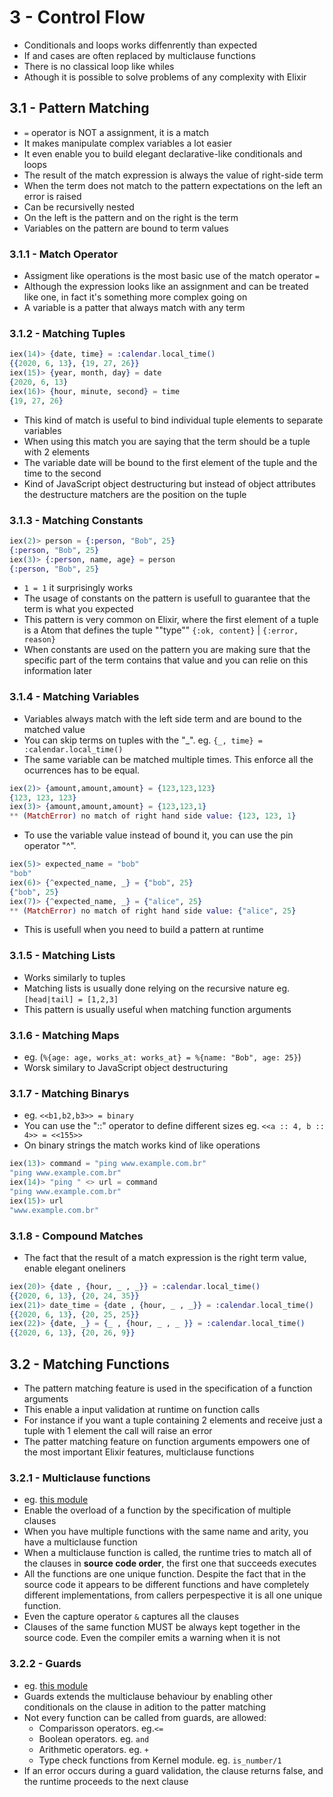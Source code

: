 # 3 - Control Flow

- Conditionals and loops works diffenrently than expected
- If and cases are often replaced by multiclause functions
- There is no classical loop like whiles
- Athough it is possible to solve problems of any complexity with Elixir

## 3.1 - Pattern Matching

- `=` operator is NOT a assignment, it is a match
- It makes manipulate complex variables a lot easier
- It even enable you to build elegant declarative-like conditionals and loops
- The result of the match expression is always the value of right-side term
- When the term does not match to the pattern expectations on the left an error is raised
- Can be recursivelly nested
- On the left is the pattern and on the right is the term
- Variables on the pattern are bound to term values

### 3.1.1 - Match Operator

- Assigment like operations is the most basic use of the match operator `=`
- Although the expression looks like an assignment and can be treated like one, in fact it's something more complex going on
- A variable is a patter that always match with any term

### 3.1.2 - Matching Tuples

```elixir
iex(14)> {date, time} = :calendar.local_time()
{{2020, 6, 13}, {19, 27, 26}}
iex(15)> {year, month, day} = date
{2020, 6, 13}
iex(16)> {hour, minute, second} = time
{19, 27, 26}
```

- This kind of match is useful to bind individual tuple elements to separate variables
- When using this match you are saying that the term should be a tuple with 2 elements
- The variable date will be bound to the first element of the tuple and the time to the second
- Kind of JavaScript object destructuring but instead of object attributes the destructure matchers are the position on the tuple

### 3.1.3 - Matching Constants

```elixir
iex(2)> person = {:person, "Bob", 25}
{:person, "Bob", 25}
iex(3)> {:person, name, age} = person
{:person, "Bob", 25}
```

- `1 = 1` it surprisingly works
- The usage of constants on the pattern is usefull to guarantee that the term is what you expected
- This pattern is very common on Elixir, where the first element of a tuple is a Atom that defines the tuple ""type"" `{:ok, content}` | `{:error, reason}`
- When constants are used on the pattern you are making sure that the specific part of the term contains that value and you can relie on this information later

### 3.1.4 - Matching Variables

- Variables always match with the left side term and are bound to the matched value
- You can skip terms on tuples with the "_". eg. `{_, time} = :calendar.local_time()`
- The same variable can be matched multiple times. This enforce all the ocurrences has to be equal.

```elixir
iex(2)> {amount,amount,amount} = {123,123,123}
{123, 123, 123}
iex(3)> {amount,amount,amount} = {123,123,1}
** (MatchError) no match of right hand side value: {123, 123, 1}
```

- To use the variable value instead of bound it, you can use the pin operator "^".

```elixir
iex(5)> expected_name = "bob"
"bob"
iex(6)> {^expected_name, _} = {"bob", 25}
{"bob", 25}
iex(7)> {^expected_name, _} = {"alice", 25}
** (MatchError) no match of right hand side value: {"alice", 25}

```

- This is usefull when you need to build a pattern at runtime

### 3.1.5 - Matching Lists

- Works similarly to tuples
- Matching lists is usually done relying on the recursive nature eg. `[head|tail] = [1,2,3]`
- This pattern is usually useful when matching function arguments

### 3.1.6 - Matching Maps

- eg. (`%{age: age, works_at: works_at} = %{name: "Bob", age: 25}`)
- Worsk similary to JavaScript object destructuring

### 3.1.7 - Matching Binarys

- eg. `<<b1,b2,b3>> = binary`
- You can use the "::" operator to define different sizes eg. `<<a :: 4, b :: 4>> = <<155>>`
- On binary strings the match works kind of like operations

```elixir
iex(13)> command = "ping www.example.com.br"
"ping www.example.com.br"
iex(14)> "ping " <> url = command
"ping www.example.com.br"
iex(15)> url
"www.example.com.br"

```

### 3.1.8 - Compound Matches

- The fact that the result of a match expression is the right term value, enable elegant oneliners

```elixir
iex(20)> {date , {hour, _ , _}} = :calendar.local_time()
{{2020, 6, 13}, {20, 24, 35}}
iex(21)> date_time = {date , {hour, _ , _}} = :calendar.local_time()
{{2020, 6, 13}, {20, 25, 25}}
iex(22)> {date, _} = {_ , {hour, _ , _ }} = :calendar.local_time()
{{2020, 6, 13}, {20, 26, 9}}
```

## 3.2 - Matching Functions

- The pattern matching feature is used in the specification of a function arguments
- This enable a input validation at runtime on function calls
- For instance if you want a tuple containing 2 elements and receive just a tuple with 1 element the call will raise an error
- The patter matching feature on function arguments empowers one of the most important Elixir features, multiclause functions

### 3.2.1 - Multiclause functions

- eg. [this module](Chapter3.Geometry.html#area/1)
- Enable the overload of a function by the specification of multiple clauses
- When you have multiple functions with the same name and arity, you have a multiclause function
- When a multiclause function is called, the runtime tries to match all of the clauses in **source code order**, the first one that succeeds executes
- All the functions are one unique function. Despite the fact that in the source code it appears to be different functions and have completely different implementations, from callers perpespective it is all one unique function.
- Even the capture operator `&` captures all the clauses
- Clauses of the same function MUST be always kept together in the source code. Even the compiler emits a warning when it is not

### 3.2.2 - Guards

- eg. [this module](Chapter3.CheckNumber.html#check/1)
- Guards extends the multiclause behaviour by enabling other conditionals on the clause in adition to the patter matching
- Not every function can be called from guards, are allowed:
  - Comparisson operators. eg.`<=`
  - Boolean operators. eg. `and`
  - Arithmetic operators. eg. `+`
  - Type check functions from Kernel module. eg. `is_number/1`
- If an error occurs during a guard validation, the clause returns false, and the runtime proceeds to the next clause
